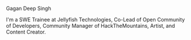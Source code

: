 Gagan Deep Singh

I'm a SWE Trainee at Jellyfish Technologies, Co-Lead of Open Community of Developers, Community Manager of HackTheMountains, Artist, and Content Creator.
